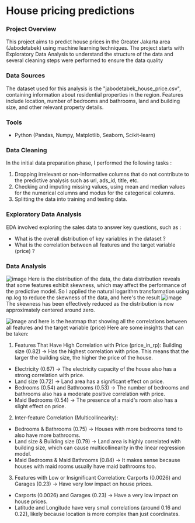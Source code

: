 # House pricing predictions

### Project Overview
This project aims to predict house prices in the Greater Jakarta area (Jabodetabek) using machine learning techniques. The project starts with Exploratory Data Analysis to understand the structure of the data and several cleaning steps were performed to ensure the data quality

### Data Sources
The dataset used for this analysis is the "jabodetabek_house_price.csv", containing information about residential properties in the region. Features include location, number of bedrooms and bathrooms, land and building size, and other relevant property details.

### Tools
- Python (Pandas, Numpy, Matplotlib, Seaborn, Scikit-learn)

### Data Cleaning
In the initial data preparation phase, I performed the following tasks :
1. Dropping irrelevant or non-informative columns that do not contribute to the predictive analysis such as url, ads_id, title, etc.
2. Checking and imputing missing values, using mean and median values for the numerical columns and modus for the categorical columns.
3. Splitting the data into training and testing data.

### Exploratory Data Analysis
EDA involved exploring the sales  data to answer key questions, such as :
- What is the overall distribution of key variables in the dataset ?
- What is the correlation between all features and the target variable (price) ?

### Data Analysis
![image](https://github.com/user-attachments/assets/b00fc4b0-50f3-41ad-b195-8d3fac351d3d)
Here is the distribution of the data, the data distribution reveals that some features exhibit skewness, which may affect the performance of the predictive model.
So I applied the natural logarithm transformation using np.log to reduce the skewness of the data, and here's the result
![image](https://github.com/user-attachments/assets/34461660-e851-4737-a614-93479e3dea9b)
The skewness has been effectively reduced as the distribution is now approximately centered around zero.

![image](https://github.com/user-attachments/assets/4d36aae4-a5da-4958-82a1-85c0545cd6ab)
and here is the heatmap that showing all the correlations between all features and the target variable (price)
Here are some insights that can be taken:
1. Features That Have High Correlation with Price (price_in_rp):
Building size (0.82) → Has the highest correlation with price. This means that the larger the building size, the higher the price of the house.
- Electricity (0.67) → The electricity capacity of the house also has a strong correlation with price.
- Land size (0.72) → Land area has a significant effect on price.
- Bedrooms (0.54) and Bathrooms (0.53) → The number of bedrooms and bathrooms also has a moderate positive correlation with price.
- Maid Bedrooms (0.54) → The presence of a maid's room also has a slight effect on price.

2. Inter-feature Correlation (Multicollinearity):
- Bedrooms & Bathrooms (0.75) → Houses with more bedrooms tend to also have more bathrooms.
- Land size & Building size (0.79) → Land area is highly correlated with building size, which can cause multicollinearity in the linear regression model.
- Maid Bedrooms & Maid Bathrooms (0.84) → It makes sense because houses with maid rooms usually have maid bathrooms too.

3. Features with Low or Insignificant Correlation:
Carports (0.0026) and Garages (0.23) → Have very low impact on house prices.
- Carports (0.0026) and Garages (0.23) → Have a very low impact on house prices.
- Latitude and Longitude have very small correlations (around 0.16 and 0.22), likely because location is more complex than just coordinates.




